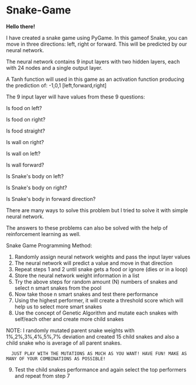 # Snake-Game

<B> Hello there! </B>

I have created a snake game using PyGame.
In this gameof Snake, you can move in three directions: left, right or forward. This will be predicted by our neural network.

The neural network contains 9 input layers with two hidden layers, each with 24 nodes and a single output layer.

A Tanh function will used in this game as an activation function producing the prediction of: -1,0,1 [left,forward,right]

The 9 input layer will have values from these 9 questions:

Is food on left?

Is food on right?

Is food straight?

Is wall on right?

Is wall on left?

Is wall forward?

Is Snake's body on left?

Is Snake's body on right?

Is Snake's body in forward direction?

There are many ways to solve this problem but I tried to solve it with simple neural network.

The answers to these problems can also be solved with the help of reinforcement learning as well.

Snake Game Programming Method:
1. Randomly assign neural network weights and pass the input layer values
2. The neural network will predict a value and move in that direction 
3. Repeat steps 1 and 2 until snake gets a food or ignore (dies or in a loop)
4. Store the neural network weight information in a list
5. Try the above steps for random amount (N) numbers of snakes and select n smart snakes from the pool
6. Now take those n smart snakes and test there performance
7. Using the highest performer, it will create a threshold score which will help us to select more smart snakes 
8. Use the concept of Genetic Algorithm and mutate each snakes with self/each other and create more child snakes

NOTE: I randomly mutated parent snake weights with 1%,2%,3%,4%,5%,7% deviation and created 15 child snakes and also a child snake who is average of all parent snakes.

      JUST PLAY WITH THE MUTATIONS AS MUCH AS YOU WANT! HAVE FUN! MAKE AS MANY OF YOUR COMBINATIONS AS POSSIBLE!

9. Test the child snakes performance and again select the top performers and repeat from step 7
